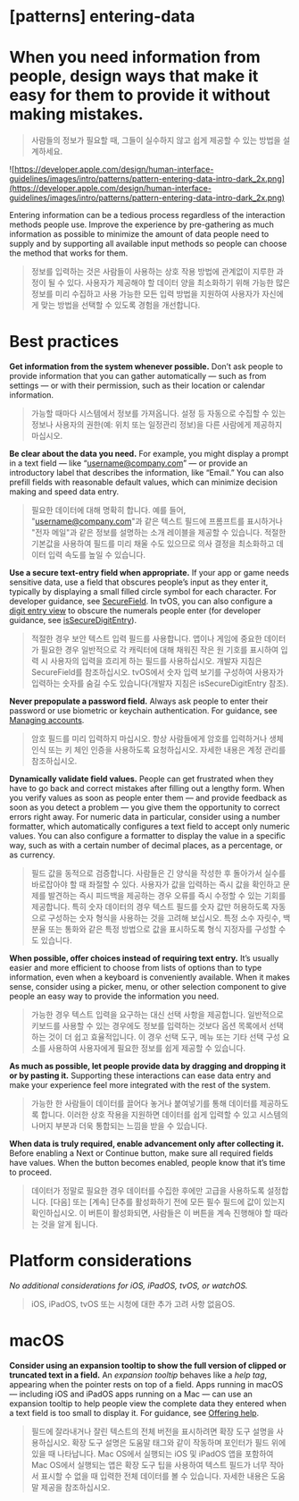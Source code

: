 # **[patterns] entering-data**

# When you need information from people, design ways that make it easy for them to provide it without making mistakes.
> 사람들의 정보가 필요할 때, 그들이 실수하지 않고 쉽게 제공할 수 있는 방법을 설계하세요.
>




![https://developer.apple.com/design/human-interface-guidelines/images/intro/patterns/pattern-entering-data-intro-dark_2x.png](https://developer.apple.com/design/human-interface-guidelines/images/intro/patterns/pattern-entering-data-intro-dark_2x.png)

Entering information can be a tedious process regardless of the interaction methods people use. Improve the experience by pre-gathering as much information as possible to minimize the amount of data people need to supply and by supporting all available input methods so people can choose the method that works for them.
> 정보를 입력하는 것은 사람들이 사용하는 상호 작용 방법에 관계없이 지루한 과정이 될 수 있다. 사용자가 제공해야 할 데이터 양을 최소화하기 위해 가능한 많은 정보를 미리 수집하고 사용 가능한 모든 입력 방법을 지원하여 사용자가 자신에게 맞는 방법을 선택할 수 있도록 경험을 개선합니다.
>




# **Best practices**

**Get information from the system whenever possible.** Don’t ask people to provide information that you can gather automatically — such as from settings — or with their permission, such as their location or calendar information.
> 가능할 때마다 시스템에서 정보를 가져옵니다. 설정 등 자동으로 수집할 수 있는 정보나 사용자의 권한(예: 위치 또는 일정관리 정보)을 다른 사람에게 제공하지 마십시오.
>




**Be clear about the data you need.** For example, you might display a prompt in a text field — like “username@company.com” — or provide an introductory label that describes the information, like “Email.” You can also prefill fields with reasonable default values, which can minimize decision making and speed data entry.
> 필요한 데이터에 대해 명확히 합니다. 예를 들어, "username@company.com"과 같은 텍스트 필드에 프롬프트를 표시하거나 "전자 메일"과 같은 정보를 설명하는 소개 레이블을 제공할 수 있습니다. 적절한 기본값을 사용하여 필드를 미리 채울 수도 있으므로 의사 결정을 최소화하고 데이터 입력 속도를 높일 수 있습니다.
>




**Use a secure text-entry field when appropriate.** If your app or game needs sensitive data, use a field that obscures people’s input as they enter it, typically by displaying a small filled circle symbol for each character. For developer guidance, see [SecureField](https://developer.apple.com/documentation/swiftui/securefield). In tvOS, you can also configure a [digit entry view](../components/selection-and-input/digit-entry-views) to obscure the numerals people enter (for developer guidance, see [isSecureDigitEntry](https://developer.apple.com/documentation/tvuikit/tvdigitentryviewcontroller/2967056-issecuredigitentry)).
> 적절한 경우 보안 텍스트 입력 필드를 사용합니다. 앱이나 게임에 중요한 데이터가 필요한 경우 일반적으로 각 캐릭터에 대해 채워진 작은 원 기호를 표시하여 입력 시 사용자의 입력을 흐리게 하는 필드를 사용하십시오. 개발자 지침은 SecureField를 참조하십시오. tvOS에서 숫자 입력 보기를 구성하여 사용자가 입력하는 숫자를 숨길 수도 있습니다(개발자 지침은 isSecureDigitEntry 참조).
>




**Never prepopulate a password field.** Always ask people to enter their password or use biometric or keychain authentication. For guidance, see [Managing accounts](../patterns/managing-accounts).
> 암호 필드를 미리 입력하지 마십시오. 항상 사람들에게 암호를 입력하거나 생체 인식 또는 키 체인 인증을 사용하도록 요청하십시오. 자세한 내용은 계정 관리를 참조하십시오.
>




**Dynamically validate field values.** People can get frustrated when they have to go back and correct mistakes after filling out a lengthy form. When you verify values as soon as people enter them — and provide feedback as soon as you detect a problem — you give them the opportunity to correct errors right away. For numeric data in particular, consider using a number formatter, which automatically configures a text field to accept only numeric values. You can also configure a formatter to display the value in a specific way, such as with a certain number of decimal places, as a percentage, or as currency.
> 필드 값을 동적으로 검증합니다. 사람들은 긴 양식을 작성한 후 돌아가서 실수를 바로잡아야 할 때 좌절할 수 있다. 사용자가 값을 입력하는 즉시 값을 확인하고 문제를 발견하는 즉시 피드백을 제공하는 경우 오류를 즉시 수정할 수 있는 기회를 제공합니다. 특히 숫자 데이터의 경우 텍스트 필드를 숫자 값만 허용하도록 자동으로 구성하는 숫자 형식을 사용하는 것을 고려해 보십시오. 특정 소수 자릿수, 백분율 또는 통화와 같은 특정 방법으로 값을 표시하도록 형식 지정자를 구성할 수도 있습니다.
>




**When possible, offer choices instead of requiring text entry.** It’s usually easier and more efficient to choose from lists of options than to type information, even when a keyboard is conveniently available. When it makes sense, consider using a picker, menu, or other selection component to give people an easy way to provide the information you need.
> 가능한 경우 텍스트 입력을 요구하는 대신 선택 사항을 제공합니다. 일반적으로 키보드를 사용할 수 있는 경우에도 정보를 입력하는 것보다 옵션 목록에서 선택하는 것이 더 쉽고 효율적입니다. 이 경우 선택 도구, 메뉴 또는 기타 선택 구성 요소를 사용하여 사용자에게 필요한 정보를 쉽게 제공할 수 있습니다.
>




**As much as possible, let people provide data by dragging and dropping it or by pasting it.** Supporting these interactions can ease data entry and make your experience feel more integrated with the rest of the system.
> 가능한 한 사람들이 데이터를 끌어다 놓거나 붙여넣기를 통해 데이터를 제공하도록 합니다. 이러한 상호 작용을 지원하면 데이터를 쉽게 입력할 수 있고 시스템의 나머지 부분과 더욱 통합되는 느낌을 받을 수 있습니다.
>




**When data is truly required, enable advancement only after collecting it.** Before enabling a Next or Continue button, make sure all required fields have values. When the button becomes enabled, people know that it’s time to proceed.
> 데이터가 정말로 필요한 경우 데이터를 수집한 후에만 고급을 사용하도록 설정합니다. [다음] 또는 [계속] 단추를 활성화하기 전에 모든 필수 필드에 값이 있는지 확인하십시오. 이 버튼이 활성화되면, 사람들은 이 버튼을 계속 진행해야 할 때라는 것을 알게 됩니다.
>




# **Platform considerations**

*No additional considerations for iOS, iPadOS, tvOS, or watchOS.*
> iOS, iPadOS, tvOS 또는 시청에 대한 추가 고려 사항 없음OS.
>




# **macOS**

**Consider using an expansion tooltip to show the full version of clipped or truncated text in a field.** An *expansion tooltip* behaves like a *help tag*, appearing when the pointer rests on top of a field. Apps running in macOS — including iOS and iPadOS apps running on a Mac — can use an expansion tooltip to help people view the complete data they entered when a text field is too small to display it. For guidance, see [Offering help](https://developer.apple.com/design/human-interface-guidelines/patterns/offering-help/#macos).
> 필드에 잘라내거나 잘린 텍스트의 전체 버전을 표시하려면 확장 도구 설명을 사용하십시오. 확장 도구 설명은 도움말 태그와 같이 작동하며 포인터가 필드 위에 있을 때 나타납니다. Mac OS에서 실행되는 iOS 및 iPadOS 앱을 포함하여 Mac OS에서 실행되는 앱은 확장 도구 팁을 사용하여 텍스트 필드가 너무 작아서 표시할 수 없을 때 입력한 전체 데이터를 볼 수 있습니다. 자세한 내용은 도움말 제공을 참조하십시오.
>



